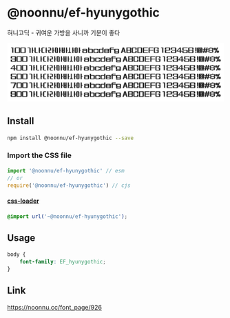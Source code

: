 # @noonnu/ef-hyunygothic

혀니고딕 - 귀여운 가방을 사니까 기분이 좋다

![example](./example.png)

## Install

```bash
npm install @noonnu/ef-hyunygothic --save
```

### Import the CSS file

```js
import '@noonnu/ef-hyunygothic' // esm
// or
require('@noonnu/ef-hyunygothic') // cjs
```

#### [css-loader](https://github.com/webpack-contrib/css-loader)

```css
@import url('~@noonnu/ef-hyunygothic');
```

## Usage

```css
body {
    font-family: EF_hyunygothic;
}
```

## Link

https://noonnu.cc/font_page/926
